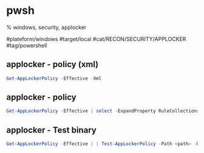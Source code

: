 # pwsh
% windows, security, applocker

#plateform/windows #target/local #cat/RECON/SECURITY/APPLOCKER #tag/powershell 

## applocker - policy (xml)
```powershell
Get-AppLockerPolicy -Effective -Xml
```


## applocker - policy
```powershell
Get-AppLockerPolicy -Effective | select -ExpandProperty RuleCollections
```

## applocker - Test binary
```powershell
Get-AppLockerPolicy -Effective | | Test-AppLockerPolicy -Path <path> -User <user>
```